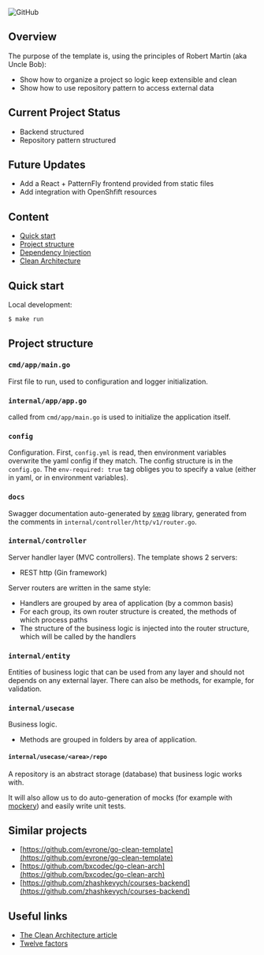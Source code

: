 ![GitHub](https://img.shields.io/github/license/costaconrado/services-csm?style=for-the-badge)
## Overview

The purpose of the template is, using the principles of Robert Martin (aka Uncle Bob):
- Show how to organize a project so logic keep extensible and clean
- Show how to use repository pattern to access external data

## Current Project Status
- Backend structured
- Repository pattern structured

## Future Updates
- Add a React + PatternFly frontend provided from static files
- Add integration with OpenShfift resources

## Content
- [Quick start](#quick-start)
- [Project structure](#project-structure)
- [Dependency Injection](#dependency-injection)
- [Clean Architecture](#clean-architecture)

## Quick start
Local development:
```sh
$ make run
```

## Project structure
### `cmd/app/main.go`
First file to run, used to configuration and logger initialization.

### `internal/app/app.go`
called from `cmd/app/main.go` is used to initialize the application itself.

### `config`
Configuration. First, `config.yml` is read, then environment variables overwrite the yaml config if they match.
The config structure is in the `config.go`.
The `env-required: true` tag obliges you to specify a value (either in yaml, or in environment variables).


### `docs`
Swagger documentation auto-generated by [swag](https://github.com/swaggo/swag) library, generated from the comments in `internal/controller/http/v1/router.go`.

### `internal/controller`
Server handler layer (MVC controllers). The template shows 2 servers:
- REST http (Gin framework)

Server routers are written in the same style:
- Handlers are grouped by area of application (by a common basis)
- For each group, its own router structure is created, the methods of which process paths
- The structure of the business logic is injected into the router structure, which will be called by the handlers

### `internal/entity`
Entities of business logic that can be used from any layer and should not depends on any external layer.
There can also be methods, for example, for validation.

### `internal/usecase`
Business logic.
- Methods are grouped in folders by area of application.

#### `internal/usecase/<area>/repo`
A repository is an abstract storage (database) that business logic works with.

It will also allow us to do auto-generation of mocks (for example with [mockery](https://github.com/vektra/mockery)) and easily write unit tests.


## Similar projects
- [https://github.com/evrone/go-clean-template](https://github.com/evrone/go-clean-template)
- [https://github.com/bxcodec/go-clean-arch](https://github.com/bxcodec/go-clean-arch)
- [https://github.com/zhashkevych/courses-backend](https://github.com/zhashkevych/courses-backend)

## Useful links
- [The Clean Architecture article](https://blog.cleancoder.com/uncle-bob/2012/08/13/the-clean-architecture.html)
- [Twelve factors](https://12factor.net/)
